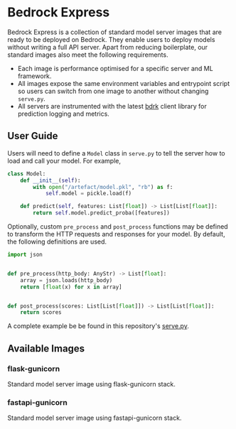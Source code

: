 # Bedrock Express

Bedrock Express is a collection of standard model server images that are ready to be deployed on Bedrock. They enable users to deploy models without writing a full API server. Apart from reducing boilerplate, our standard images also meet the following requirements.

- Each image is performance optimised for a specific server and ML framework.
- All images expose the same environment variables and entrypoint script so users can switch from one image to another without changing `serve.py`.
- All servers are instrumented with the latest [bdrk](https://pypi.org/project/bdrk/) client library for prediction logging and metrics.

## User Guide

Users will need to define a `Model` class in `serve.py` to tell the server how to load and call your model. For example,

```python
class Model:
    def __init__(self):
        with open("/artefact/model.pkl", "rb") as f:
            self.model = pickle.load(f)

    def predict(self, features: List[float]) -> List[List[float]]:
        return self.model.predict_proba([features])
```

Optionally, custom `pre_process` and `post_process` functions may be defined to transform the HTTP requests and responses for your model. By default, the following definitions are used.

```python
import json


def pre_process(http_body: AnyStr) -> List[float]:
    array = json.loads(http_body)
    return [float(x) for x in array]


def post_process(scores: List[List[float]]) -> List[List[float]]:
    return scores
```

A complete example be be found in this repository's [serve.py](serve.py).

## Available Images

### flask-gunicorn

Standard model server image using flask-gunicorn stack.

### fastapi-gunicorn

Standard model server image using fastapi-gunicorn stack.
